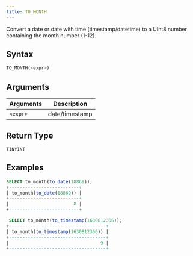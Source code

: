 ```yaml
---
title: TO_MONTH
---
```


Convert a date or date with time (timestamp/datetime) to a UInt8 number containing the month number (1-12).

## Syntax

```sql
TO_MONTH(<expr>)
```

## Arguments

| Arguments | Description    |
|-----------|----------------|
| `<expr>`  | date/timestamp |

## Return Type

 `TINYINT`

## Examples

```sql
SELECT to_month(to_date(18869));
+--------------------------+
| to_month(to_date(18869)) |
+--------------------------+
|                        8 |
+--------------------------+

 SELECT to_month(to_timestamp(1630812366));
+------------------------------------+
| to_month(to_timestamp(1630812366)) |
+------------------------------------+
|                                  9 |
+------------------------------------+
```
